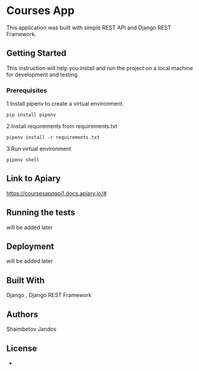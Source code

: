 # Courses App

This application was built with simple REST API and Django REST Framework.

## Getting Started

This instruction will help you install and run the project on a local machine for development and testing

### Prerequisites

1.Install pipenv to create a virtual environment.
```
pip install pipenv
```
2.Install requirements from requirements.txt
```
pipenv install -r requirements.txt
```
3.Run virtual environment
```
pipenv shell
```

## Link to Apiary

https://coursesappapi1.docs.apiary.io/#

## Running the tests

will be added later

## Deployment

will be added later

## Built With

Django , Django REST Framework 

## Authors

Shaimbetov Jandos

## License
-
